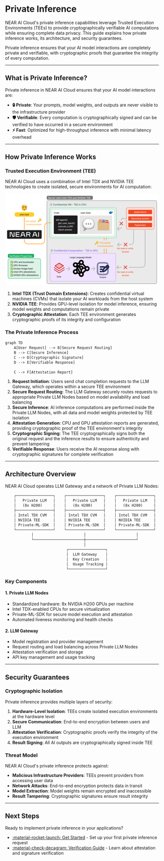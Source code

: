 # Private Inference

NEAR AI Cloud's private inference capabilities leverage Trusted Execution Environments (TEEs) to provide cryptographically verifiable AI computations while ensuring complete data privacy. This guide explains how private inference works, its architecture, and security guarantees.

Private inference ensures that your AI model interactions are completely private and verifiable, with cryptographic proofs that guarantee the integrity of every computation.

---

## What is Private Inference?

Private inference in NEAR AI Cloud ensures that your AI model interactions are:

- **🔒 Private**: Your prompts, model weights, and outputs are never visible to the infrastructure provider
- **🛡️ Verifiable**: Every computation is cryptographically signed and can be verified to have occurred in a secure environment
- **⚡ Fast**: Optimized for high-throughput inference with minimal latency overhead

---

## How Private Inference Works

### Trusted Execution Environment (TEE)

NEAR AI Cloud uses a combination of Intel TDX and NVIDIA TEE technologies to create isolated, secure environments for AI computation:

![TEE Architecture](../assets/tee.png)

1. **Intel TDX (Trust Domain Extensions)**: Creates confidential virtual machines (CVMs) that isolate your AI workloads from the host system
2. **NVIDIA TEE**: Provides GPU-level isolation for model inference, ensuring model weights and computations remain private
3. **Cryptographic Attestation**: Each TEE environment generates cryptographic proofs of its integrity and configuration

### The Private Inference Process

```mermaid
graph TD
    A[User Request] --> B[Secure Request Routing]
    B --> C[Secure Inference]
    C --> D[Cryptographic Signature]
    D --> E[Verifiable Response]
    
    C --> F[Attestation Report]
```

1. **Request Initiation**: Users send chat completion requests to the LLM Gateway, which operates within a secure TEE environment
2. **Secure Request Routing**: The LLM Gateway securely routes requests to appropriate Private LLM Nodes based on model availability and load balancing
3. **Secure Inference**: AI inference computations are performed inside the Private LLM Nodes, with all data and model weights protected by TEE isolation
4. **Attestation Generation**: CPU and GPU attestation reports are generated, providing cryptographic proof of the TEE environment's integrity
5. **Cryptographic Signing**: The TEE cryptographically signs both the original request and the inference results to ensure authenticity and prevent tampering
6. **Verifiable Response**: Users receive the AI response along with cryptographic signatures for complete verification

---

## Architecture Overview

NEAR AI Cloud operates LLM Gateway and a network of Private LLM Nodes:

```
    ┌─────────────────┐    ┌─────────────────┐    ┌─────────────────┐
    │   Private LLM   │    │   Private LLM   │    │   Private LLM   │
    │   (8x H200)     │    │   (8x H200)     │    │   (8x H200)     │
    ├─────────────────┤    ├─────────────────┤    ├─────────────────┤
    │ Intel TDX CVM   │    │ Intel TDX CVM   │    │ Intel TDX CVM   │
    │ NVIDIA TEE      │    │ NVIDIA TEE      │    │ NVIDIA TEE      │
    │ Private-ML-SDK  │    │ Private-ML-SDK  │    │ Private-ML-SDK  │ 
    └─────────────────┘    └─────────────────┘    └─────────────────┘
            │                       │                       │
            └───────────────────────┼───────────────────────┘
                                    │
                            ┌─────────────────┐
                            │  LLM Gateway    │
                            │  Key Creation   │
                            │  Usage Tracking │
                            └─────────────────┘
```

### Key Components

#### 1. **Private LLM Nodes**
- Standardized hardware: 8x NVIDIA H200 GPUs per machine
- Intel TDX-enabled CPUs for secure virtualization
- Private-ML-SDK for secure model execution and attestation
- Automated liveness monitoring and health checks

#### 2. **LLM Gateway**
- Model registration and provider management
- Request routing and load balancing across Private LLM Nodes
- Attestation verification and storage
- API key management and usage tracking

---

## Security Guarantees

### Cryptographic Isolation

Private inference provides multiple layers of security:

1. **Hardware-Level Isolation**: TEEs create isolated execution environments at the hardware level
2. **Secure Communication**: End-to-end encryption between users and LLM
3. **Attestation Verification**: Cryptographic proofs verify the integrity of the execution environment
4. **Result Signing**: All AI outputs are cryptographically signed inside TEE

### Threat Model

NEAR AI Cloud's private inference protects against:

- **Malicious Infrastructure Providers**: TEEs prevent providers from accessing user data
- **Network Attacks**: End-to-end encryption protects data in transit
- **Model Extraction**: Model weights remain encrypted and inaccessible
- **Result Tampering**: Cryptographic signatures ensure result integrity

---

## Next Steps

Ready to implement private inference in your applications?

- [:material-rocket-launch: Get Started](./get-started.md) - Set up your first private inference request
- [:material-check-decagram: Verification Guide](./verification.md) - Learn about attestation and signature verification
